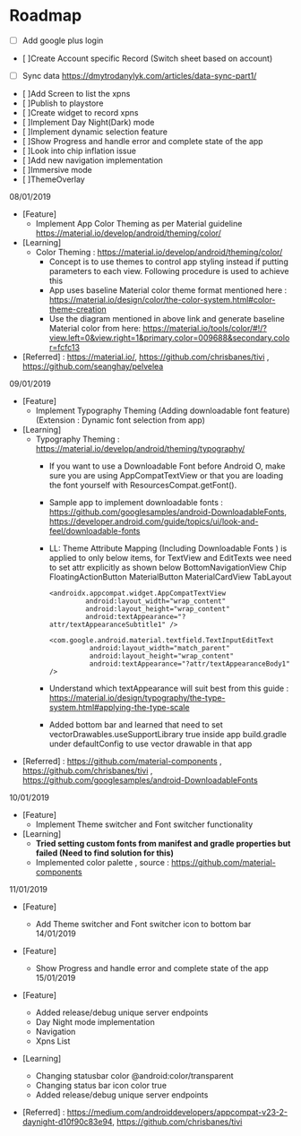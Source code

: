 # Roadmap
 - [ ] Add google plus login
 - [ ]Create Account specific Record (Switch sheet based on account)
 - [ ] Sync data https://dmytrodanylyk.com/articles/data-sync-part1/
 - [ ]Add Screen to list the xpns
 - [ ]Publish to playstore
 - [ ]Create widget to record xpns
 - [ ]Implement Day Night(Dark) mode
 - [ ]Implement dynamic selection feature
 - [ ]Show Progress and handle error and complete state of the app
 - [ ]Look into chip inflation issue
 - [ ]Add new navigation implementation
 - [ ]Immersive mode
 - [ ]ThemeOverlay


08/01/2019
 - [Feature]
     - Implement App Color Theming as per Material guideline https://material.io/develop/android/theming/color/
 - [Learning]
    - Color Theming : https://material.io/develop/android/theming/color/
        - Concept is to use themes to control app styling instead if putting parameters to each view. Following procedure is used to achieve this
        - App uses baseline Material color theme format mentioned here : https://material.io/design/color/the-color-system.html#color-theme-creation
        - Use the diagram mentioned in above link and generate baseline Material color from here: https://material.io/tools/color/#!/?view.left=0&view.right=1&primary.color=009688&secondary.color=fcfc13
 - [Referred] : https://material.io/, https://github.com/chrisbanes/tivi , https://github.com/seanghay/pelvelea
 
09/01/2019
 - [Feature]
    - Implement Typography Theming (Adding downloadable font feature) (Extension : Dynamic font selection from app)
 - [Learning]
    - Typography Theming : https://material.io/develop/android/theming/typography/
      - If you want to use a Downloadable Font before Android O, make sure you are using AppCompatTextView or that you are loading the font yourself with ResourcesCompat.getFont().
      - Sample app to implement downloadable fonts : https://github.com/googlesamples/android-DownloadableFonts, https://developer.android.com/guide/topics/ui/look-and-feel/downloadable-fonts
      - LL: Theme Attribute Mapping (Including Downloadable Fonts ) is applied to only below items, for TextView and EditTexts wee need to set attr explicitly as shown below
             BottomNavigationView
             Chip
             FloatingActionButton
             MaterialButton
             MaterialCardView
             TabLayout

            <androidx.appcompat.widget.AppCompatTextView
                     android:layout_width="wrap_content"
                     android:layout_height="wrap_content"
                     android:textAppearance="?attr/textAppearanceSubtitle1" />

            <com.google.android.material.textfield.TextInputEditText
                      android:layout_width="match_parent"
                      android:layout_height="wrap_content"
                      android:textAppearance="?attr/textAppearanceBody1" />

      - Understand which textAppearance will suit best from this guide : https://material.io/design/typography/the-type-system.html#applying-the-type-scale
      - Added bottom bar and learned that need to set vectorDrawables.useSupportLibrary true inside app build.gradle under defaultConfig to use vector drawable in that app
 - [Referred] : https://github.com/material-components , https://github.com/chrisbanes/tivi , https://github.com/googlesamples/android-DownloadableFonts

10/01/2019
 - [Feature]
     - Implement Theme switcher and Font switcher functionality
 - [Learning]
     - **Tried setting custom fonts from manifest and gradle properties but failed (Need to find solution for this)**
     - Implemented color palette , source : https://github.com/material-components

11/01/2019
- [Feature]
     - Add Theme switcher and Font switcher icon to bottom bar
14/01/2019
 - [Feature]
      - Show Progress and handle error and complete state of the app
15/01/2019
 - [Feature]
      - Added release/debug unique server endpoints
      - Day Night mode implementation
      - Navigation
      - Xpns List
 - [Learning]
      - Changing statusbar color <item name="android:statusBarColor">@android:color/transparent</item>
      - Changing status bar icon color   <item name="android:windowLightStatusBar" tools:targetApi="m">true</item>
      - Added release/debug unique server endpoints

 - [Referred] : https://medium.com/androiddevelopers/appcompat-v23-2-daynight-d10f90c83e94, https://github.com/chrisbanes/tivi

 

